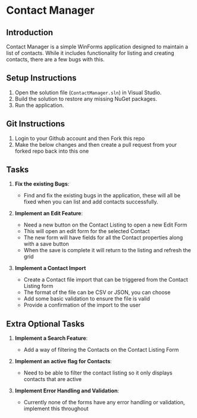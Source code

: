 # Contact Manager

## Introduction
Contact Manager is a simple WinForms application designed to maintain a list of contacts. While it includes functionality for listing and creating contacts, there are a few bugs with this. 

## Setup Instructions

1. Open the solution file (`ContactManager.sln`) in Visual Studio.
2. Build the solution to restore any missing NuGet packages.
3. Run the application.

## Git Instructions 
1. Login to your Github account and then Fork this repo
2. Make the below changes and then create a pull request from your forked repo back into this one

## Tasks
1. **Fix the existing Bugs**:
	- Find and fix the existing bugs in the application, these will all be fixed when you can list and add contacts successfully. 

2. **Implement an Edit Feature**:
	- Need a new button on the Contact Listing to open a new Edit Form
	- This will open an edit form for the selected Contact 
	- The new form will have fields for all the Contact properties along with a save button
	- When the save is complete it will return to the listing and refresh the grid 
	
3.  **Implement a Contact Import**
	- Create a Contact file import that can be triggered from the Contact Listing form
	- The format of the file can be CSV or JSON, you can choose
	- Add some basic validation to ensure the file is valid
	- Provide a confirmation of the import to the user 

## Extra Optional Tasks

1. **Implement a Search Feature**:
	- Add a way of filtering the Contacts on the Contact Listing Form
   
2. **Implement an active flag for Contacts**:
	- Need to be able to filter the contact listing so it only displays contacts that are active

3. **Implement Error Handling and Validation**:
	- Currently none of the forms have any error handling or validation, implement this throughout


